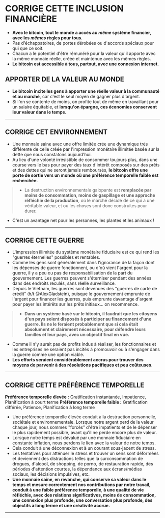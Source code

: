 # CORRIGE CETTE INCLUSION FINANCIÈRE
* **Avec le bitcoin, tout le monde a accès au *même* système financier, avec les *mêmes* règles pour tous.**
* Pas d'échappatoires, de portes dérobées ou d'accords spéciaux pour qui que ce soit.
* Chacun a le potentiel d'être rémunéré pour la valeur qu'il apporte avec la même monnaie réelle, créée et maintenue avec les mêmes règles.
* **Le bitcoin est accessible à tous, partout, avec une connexion internet.**

## APPORTER DE LA VALEUR AU MONDE
* **Le bitcoin incite les gens à apporter une réelle valeur à la communauté et au marché,** car c'est le seul moyen de gagner plus d'argent.
* Si l'on se contente de moins, on profite tout de même en travaillant pour un salaire équitable, et **lorsqu'on épargne, ces économies conservent leur valeur dans le temps.**

---
## CORRIGE CET ENVIRONNEMENT
* Une monnaie saine avec une offre limitée crée une dynamique très différente de celle créée par l'impression monétaire illimitée basée sur la dette que nous constatons aujourd'hui.
* Au lieu d'une volonté irrésistible de consommer toujours plus, dans une course vers le bas pour payer des taux d'intérêt composés sur des prêts et des dettes qui ne seront jamais remboursés, **le bitcoin offre une porte de sortie vers un monde où une préférence temporelle faible est recherchée.**
>* La destruction environnementale galopante est **remplacée par moins de consommation, moins de gaspillage et une approche réfléchie de la production,** où le marché décide de ce qui a une véritable valeur, et où les choses sont donc construites pour durer.
* C'est un avantage net pour les personnes, les plantes et les animaux !
---
## CORRIGE CETTE GUERRE
* L'impression illimitée du système monétaire fiduciaire est ce qui rend les "guerres éternelles" possibles et rentables.
* Comme les gens sont généralement dans l'ignorance de la façon dont les dépenses de guerre fonctionnent, ou d'où vient l'argent pour la guerre, il y a peu ou pas de responsabilisation de la part du gouvernement. Les guerres peuvent s'éterniser pendant des années dans des endroits reculés, sans réelle surveillance.
* Depuis le Vietnam, les guerres sont devenues des "guerres de carte de crédit" (h/t @AlexGladstein), puisque le gouvernement emprunte de l'argent pour financer les guerres, puis emprunte davantage d'argent pour payer les intérêts sur les prêts initiaux... on recommence.
>* **Dans un système basé sur le bitcoin, il faudrait que les citoyens d'un pays soient disposés à participer au financement d'une guerre. Ils ne le feraient probablement que si cela était absolument et clairement nécessaire, pour défendre leurs familles et leur pays, avec un objectif final en vue.**
* Comme il n'y aurait pas de profits indus à réaliser, les fonctionnaires et les entreprises ne seraient pas incités à promouvoir ou à s'engager dans la guerre comme une option viable.
* **Les efforts seraient considérablement accrus pour trouver des moyens de parvenir à des résolutions pacifiques et peu coûteuses.**
---
## CORRIGE CETTE PRÉFÉRENCE TEMPORELLE

**Préférence temporelle élevée :** Gratification instantanée, Impatience, Planification à court terme
**Préférence temporelle faible :** Gratification différée, Patience, Planification à long terme

* Une préférence temporelle élevée conduit à la destruction personnelle, sociétale et environnementale. Lorsque notre argent perd de la valeur chaque jour, nous sommes "forcés" d'être impatients et de le dépenser le plus rapidement possible, avant qu'il ne perde encore plus de valeur.
* Lorsque notre temps est dévalué par une monnaie fiduciaire en constante inflation, nous perdons le lien avec la valeur de notre temps.
* Cela conduit à une déconnexion et à un courant sous-jacent de stress.
* Les tentatives pour atténuer le stress et trouver un sens sont déformées et deviennent des distractions telles que la surconsommation de drogues, d'alcool, de shopping, de porno, de restauration rapide, des périodes d'attention courtes, la dépendance aux écrans/médias sociaux, les décisions impulsives, etc.
* **Une monnaie saine, en revanche, qui conserve sa valeur dans le temps et mesure correctement nos contributions par notre travail, conduit à une faible préférence temporelle, à une qualité de vie réfléchie, avec des relations significatives, moins de consommation, une connexion plus profonde, une conversation plus profonde, des objectifs à long terme et une créativité accrue.**
---
